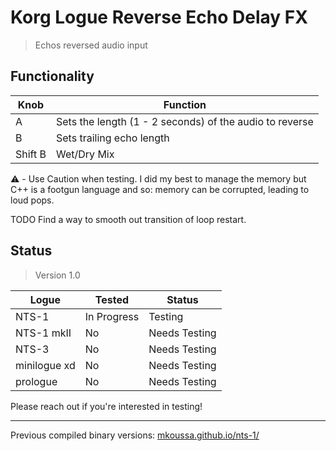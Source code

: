 # Korg Logue Reverse Echo Delay FX

>Echos reversed audio input

## Functionality

|Knob|Function|
|-|-|
|A|Sets the length (1 - 2 seconds) of the audio to reverse|
|B|Sets trailing echo length|
|Shift B|Wet/Dry Mix|

⚠️ - Use Caution when testing. I did my best to manage the memory but C++ is a footgun language and so: memory can be corrupted, leading to loud pops. 

TODO
Find a way to smooth out transition of loop restart.

## Status

> Version 1.0

|Logue|Tested|Status|
|-|-|-|
|NTS-1|In Progress|Testing|
|NTS-1 mkII|No|Needs Testing|
|NTS-3|No|Needs Testing|
|minilogue xd|No|Needs Testing|
|prologue|No|Needs Testing|

Please reach out if you're interested in testing!

---

Previous compiled binary versions: [mkoussa.github.io/nts-1/](https://mkoussa.github.io/nts-1/)
